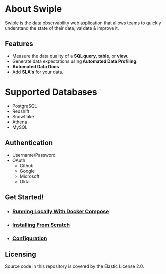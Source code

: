 # About Swiple

Swiple is the data observability web application that allows teams to quickly understand the state of their data, validate & improve it.

## Features
* Measure the data quality of a **SQL query**, **table**, or **view**.
* Generate data expectations using **Automated Data Profiling**.
* **Automated Data Docs**
* Add **SLA's** for your data.


# Supported Databases
* PostgreSQL
* Redshift
* Snowflake
* Athena
* MySQL


## Authentication
* Username/Password
* OAuth
  * Github
  * Google
  * Microsoft
  * Okta


## Get Started!
* ### [Running Locally With Docker Compose](https://swiple.io/docs/installation/run-locally-with-docker)
* ### [Installing From Scratch](https://swiple.io/docs/installation/install-from-scratch)
* ### [Configuration](https://swiple.io/docs/configuration/authentication)


## Licensing
Source code in this repository is covered by the Elastic License 2.0.